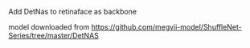 Add DetNas to retinaface as backbone

model downloaded from https://github.com/megvii-model/ShuffleNet-Series/tree/master/DetNAS